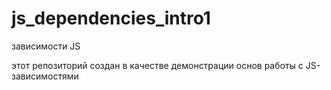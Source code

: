 # js_dependencies_intro1
зависимости JS

этот репозиторий создан в качестве демонстрации основ работы с JS-зависимостями
